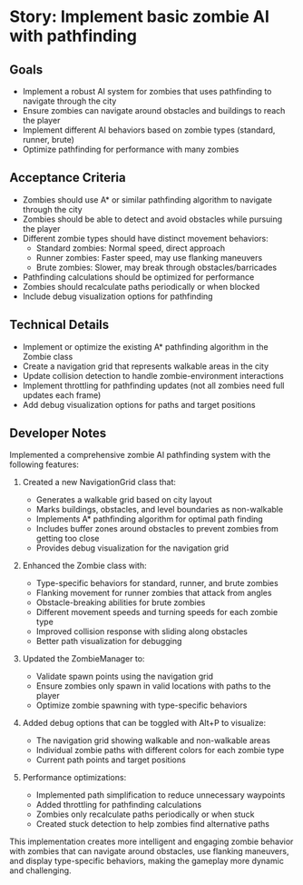 # Story: Implement basic zombie AI with pathfinding

## Goals

- Implement a robust AI system for zombies that uses pathfinding to navigate through the city
- Ensure zombies can navigate around obstacles and buildings to reach the player
- Implement different AI behaviors based on zombie types (standard, runner, brute)
- Optimize pathfinding for performance with many zombies

## Acceptance Criteria

- Zombies should use A* or similar pathfinding algorithm to navigate through the city
- Zombies should be able to detect and avoid obstacles while pursuing the player
- Different zombie types should have distinct movement behaviors:
  - Standard zombies: Normal speed, direct approach
  - Runner zombies: Faster speed, may use flanking maneuvers
  - Brute zombies: Slower, may break through obstacles/barricades
- Pathfinding calculations should be optimized for performance
- Zombies should recalculate paths periodically or when blocked
- Include debug visualization options for pathfinding

## Technical Details

- Implement or optimize the existing A* pathfinding algorithm in the Zombie class
- Create a navigation grid that represents walkable areas in the city
- Update collision detection to handle zombie-environment interactions
- Implement throttling for pathfinding updates (not all zombies need full updates each frame)
- Add debug visualization options for paths and target positions

## Developer Notes

Implemented a comprehensive zombie AI pathfinding system with the following features:

1. Created a new NavigationGrid class that:
   - Generates a walkable grid based on city layout
   - Marks buildings, obstacles, and level boundaries as non-walkable
   - Implements A* pathfinding algorithm for optimal path finding
   - Includes buffer zones around obstacles to prevent zombies from getting too close
   - Provides debug visualization for the navigation grid

2. Enhanced the Zombie class with:
   - Type-specific behaviors for standard, runner, and brute zombies
   - Flanking movement for runner zombies that attack from angles
   - Obstacle-breaking abilities for brute zombies
   - Different movement speeds and turning speeds for each zombie type
   - Improved collision response with sliding along obstacles
   - Better path visualization for debugging

3. Updated the ZombieManager to:
   - Validate spawn points using the navigation grid
   - Ensure zombies only spawn in valid locations with paths to the player
   - Optimize zombie spawning with type-specific behaviors

4. Added debug options that can be toggled with Alt+P to visualize:
   - The navigation grid showing walkable and non-walkable areas
   - Individual zombie paths with different colors for each zombie type
   - Current path points and target positions

5. Performance optimizations:
   - Implemented path simplification to reduce unnecessary waypoints
   - Added throttling for pathfinding calculations
   - Zombies only recalculate paths periodically or when stuck
   - Created stuck detection to help zombies find alternative paths

This implementation creates more intelligent and engaging zombie behavior with zombies that can navigate around obstacles, use flanking maneuvers, and display type-specific behaviors, making the gameplay more dynamic and challenging. 